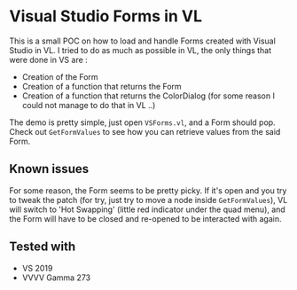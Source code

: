 # Visual Studio Forms in VL

This is a small POC on how to load and handle Forms created with Visual Studio in VL. I tried to do as much as possible in VL, the only things that were done in VS are :

- Creation of the Form
- Creation of a function that returns the Form
- Creation of a function that returns the ColorDialog (for some reason I could not manage to do that in VL ..)

The demo is pretty simple, just open `VSForms.vl`, and a Form should pop. Check out `GetFormValues` to see how you can retrieve values from the said Form. 

## Known issues

For some reason, the Form seems to be pretty picky. If it's open and you try to tweak the patch (for try, just try to move a node inside `GetFormValues`), VL will switch to 'Hot Swapping' (little red indicator under the quad menu), and the Form will have to be closed and re-opened to be interacted with again.

## Tested with

- VS 2019
- VVVV Gamma 273